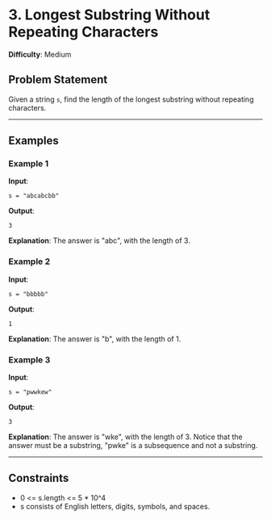 # 3. Longest Substring Without Repeating Characters

**Difficulty**: Medium

## Problem Statement
Given a string `s`, find the length of the longest substring without repeating characters.

---

## Examples

### Example 1
**Input**:
```
s = "abcabcbb"
```

**Output**:
```
3
```

**Explanation**: The answer is "abc", with the length of 3.

### Example 2
**Input**:
```
s = "bbbbb"
```

**Output**:
```
1
```

**Explanation**: The answer is "b", with the length of 1.

### Example 3
**Input**:
```
s = "pwwkew"
```

**Output**:
```
3
```

**Explanation**: The answer is "wke", with the length of 3. Notice that the answer must be a substring, "pwke" is a subsequence and not a substring.

---

## Constraints
- 0 <= s.length <= 5 * 10^4
- s consists of English letters, digits, symbols, and spaces.
